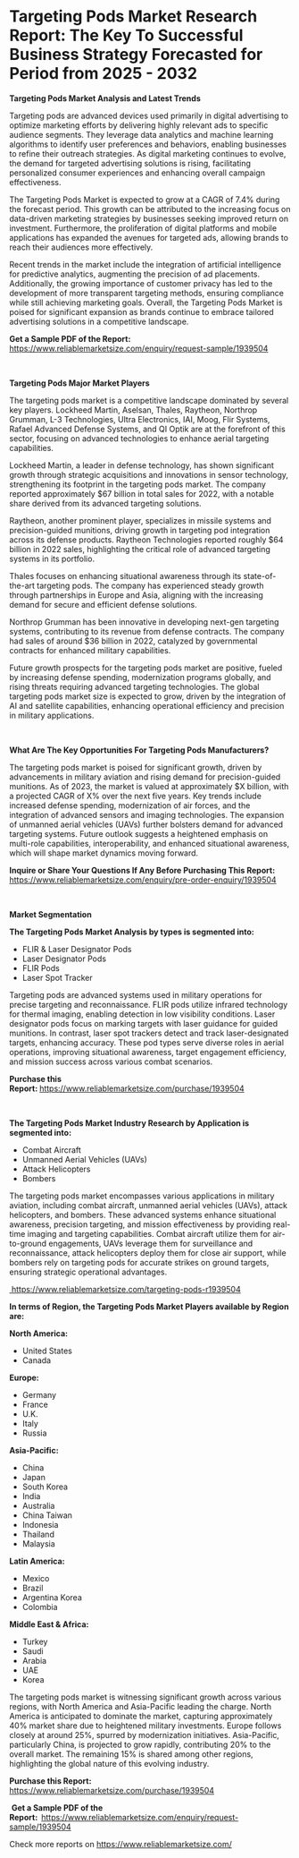 <p><h1>Targeting Pods Market Research Report: The Key To Successful Business Strategy Forecasted for Period from 2025 - 2032</h1></p><p><strong>Targeting Pods Market Analysis and Latest Trends</strong></p>
<p><p>Targeting pods are advanced devices used primarily in digital advertising to optimize marketing efforts by delivering highly relevant ads to specific audience segments. They leverage data analytics and machine learning algorithms to identify user preferences and behaviors, enabling businesses to refine their outreach strategies. As digital marketing continues to evolve, the demand for targeted advertising solutions is rising, facilitating personalized consumer experiences and enhancing overall campaign effectiveness.</p><p>The Targeting Pods Market is expected to grow at a CAGR of 7.4% during the forecast period. This growth can be attributed to the increasing focus on data-driven marketing strategies by businesses seeking improved return on investment. Furthermore, the proliferation of digital platforms and mobile applications has expanded the avenues for targeted ads, allowing brands to reach their audiences more effectively.</p><p>Recent trends in the market include the integration of artificial intelligence for predictive analytics, augmenting the precision of ad placements. Additionally, the growing importance of customer privacy has led to the development of more transparent targeting methods, ensuring compliance while still achieving marketing goals. Overall, the Targeting Pods Market is poised for significant expansion as brands continue to embrace tailored advertising solutions in a competitive landscape.</p></p>
<p><strong>Get a Sample PDF of the Report:&nbsp;</strong> <a href="https://www.reliablemarketsize.com/enquiry/request-sample/1939504?utm_campaign=1103&utm_medium=2&utm_source=Github&utm_content=ia&utm_term=17022025&utm_id=targeting-pods">https://www.reliablemarketsize.com/enquiry/request-sample/1939504</a></p>
<p>&nbsp;</p>
<p><strong>Targeting Pods Major Market Players</strong></p>
<p><p>The targeting pods market is a competitive landscape dominated by several key players. Lockheed Martin, Aselsan, Thales, Raytheon, Northrop Grumman, L-3 Technologies, Ultra Electronics, IAI, Moog, Flir Systems, Rafael Advanced Defense Systems, and QI Optik are at the forefront of this sector, focusing on advanced technologies to enhance aerial targeting capabilities.</p><p>Lockheed Martin, a leader in defense technology, has shown significant growth through strategic acquisitions and innovations in sensor technology, strengthening its footprint in the targeting pods market. The company reported approximately $67 billion in total sales for 2022, with a notable share derived from its advanced targeting solutions.</p><p>Raytheon, another prominent player, specializes in missile systems and precision-guided munitions, driving growth in targeting pod integration across its defense products. Raytheon Technologies reported roughly $64 billion in 2022 sales, highlighting the critical role of advanced targeting systems in its portfolio.</p><p>Thales focuses on enhancing situational awareness through its state-of-the-art targeting pods. The company has experienced steady growth through partnerships in Europe and Asia, aligning with the increasing demand for secure and efficient defense solutions.</p><p>Northrop Grumman has been innovative in developing next-gen targeting systems, contributing to its revenue from defense contracts. The company had sales of around $36 billion in 2022, catalyzed by governmental contracts for enhanced military capabilities.</p><p>Future growth prospects for the targeting pods market are positive, fueled by increasing defense spending, modernization programs globally, and rising threats requiring advanced targeting technologies. The global targeting pods market size is expected to grow, driven by the integration of AI and satellite capabilities, enhancing operational efficiency and precision in military applications.</p></p>
<p>&nbsp;</p>
<p><strong>What Are The Key Opportunities For Targeting Pods Manufacturers?</strong></p>
<p><p>The targeting pods market is poised for significant growth, driven by advancements in military aviation and rising demand for precision-guided munitions. As of 2023, the market is valued at approximately $X billion, with a projected CAGR of X% over the next five years. Key trends include increased defense spending, modernization of air forces, and the integration of advanced sensors and imaging technologies. The expansion of unmanned aerial vehicles (UAVs) further bolsters demand for advanced targeting systems. Future outlook suggests a heightened emphasis on multi-role capabilities, interoperability, and enhanced situational awareness, which will shape market dynamics moving forward.</p></p>
<p><strong>Inquire or Share Your Questions If Any Before Purchasing This Report:</strong> <a href="https://www.reliablemarketsize.com/enquiry/pre-order-enquiry/1939504?utm_campaign=1103&utm_medium=2&utm_source=Github&utm_content=ia&utm_term=17022025&utm_id=targeting-pods">https://www.reliablemarketsize.com/enquiry/pre-order-enquiry/1939504</a></p>
<p>&nbsp;</p>
<p><strong>Market Segmentation</strong></p>
<p><strong>The Targeting Pods Market Analysis by types is segmented into:</strong></p>
<p><ul><li>FLIR & Laser Designator Pods</li><li>Laser Designator Pods</li><li>FLIR Pods</li><li>Laser Spot Tracker</li></ul></p>
<p><p>Targeting pods are advanced systems used in military operations for precise targeting and reconnaissance. FLIR pods utilize infrared technology for thermal imaging, enabling detection in low visibility conditions. Laser designator pods focus on marking targets with laser guidance for guided munitions. In contrast, laser spot trackers detect and track laser-designated targets, enhancing accuracy. These pod types serve diverse roles in aerial operations, improving situational awareness, target engagement efficiency, and mission success across various combat scenarios.</p></p>
<p><strong>Purchase this Report:&nbsp;</strong><a href="https://www.reliablemarketsize.com/purchase/1939504?utm_campaign=1103&utm_medium=2&utm_source=Github&utm_content=ia&utm_term=17022025&utm_id=targeting-pods">https://www.reliablemarketsize.com/purchase/1939504</a></p>
<p>&nbsp;</p>
<p><strong>The Targeting Pods Market Industry Research by Application is segmented into:</strong></p>
<p><ul><li>Combat Aircraft</li><li>Unmanned Aerial Vehicles (UAVs)</li><li>Attack Helicopters</li><li>Bombers</li></ul></p>
<p><p>The targeting pods market encompasses various applications in military aviation, including combat aircraft, unmanned aerial vehicles (UAVs), attack helicopters, and bombers. These advanced systems enhance situational awareness, precision targeting, and mission effectiveness by providing real-time imaging and targeting capabilities. Combat aircraft utilize them for air-to-ground engagements, UAVs leverage them for surveillance and reconnaissance, attack helicopters deploy them for close air support, while bombers rely on targeting pods for accurate strikes on ground targets, ensuring strategic operational advantages.</p></p>
<p><a href="https://www.reliablemarketsize.com/targeting-pods-r1939504?utm_campaign=1103&utm_medium=2&utm_source=Github&utm_content=ia&utm_term=17022025&utm_id=targeting-pods">&nbsp;https://www.reliablemarketsize.com/targeting-pods-r1939504</a></p>
<p><strong>In terms of Region, the Targeting Pods Market Players available by Region are:</strong></p>
<p>
    <p> <strong> North America: </strong>
        <ul>
            <li>United States</li>
            <li>Canada</li>
        </ul>
        </p> 
    <p> <strong> Europe: </strong>
        <ul>
            <li>Germany</li>
            <li>France</li>
            <li>U.K.</li>
            <li>Italy</li>
            <li>Russia</li>
        </ul>
        </p> 
    <p> <strong> Asia-Pacific: </strong>
        <ul>
            <li>China</li>
            <li>Japan</li>
            <li>South Korea</li>
            <li>India</li>
            <li>Australia</li>
            <li>China Taiwan</li>
            <li>Indonesia</li>
            <li>Thailand</li>
            <li>Malaysia</li>
        </ul>
        </p> 
    <p> <strong> Latin America: </strong>
        <ul>
            <li>Mexico</li>
            <li>Brazil</li>
            <li>Argentina Korea</li>
            <li>Colombia</li>
        </ul>
        </p> 
    <p> <strong> Middle East & Africa: </strong>
        <ul>
            <li>Turkey</li>
            <li>Saudi</li>
            <li>Arabia</li>
            <li>UAE</li>
            <li>Korea</li>
        </ul>
    </p>
    </p>
<p><p>The targeting pods market is witnessing significant growth across various regions, with North America and Asia-Pacific leading the charge. North America is anticipated to dominate the market, capturing approximately 40% market share due to heightened military investments. Europe follows closely at around 25%, spurred by modernization initiatives. Asia-Pacific, particularly China, is projected to grow rapidly, contributing 20% to the overall market. The remaining 15% is shared among other regions, highlighting the global nature of this evolving industry.</p></p>
<p><strong>Purchase this Report: </strong><a href="https://www.reliablemarketsize.com/purchase/1939504?utm_campaign=1103&utm_medium=2&utm_source=Github&utm_content=ia&utm_term=17022025&utm_id=targeting-pods">https://www.reliablemarketsize.com/purchase/1939504</a></p>
<p>&nbsp;<strong>Get a Sample PDF of the Report:&nbsp;&nbsp;</strong><a href="https://www.reliablemarketsize.com/enquiry/request-sample/1939504?utm_campaign=1103&utm_medium=2&utm_source=Github&utm_content=ia&utm_term=17022025&utm_id=targeting-pods">https://www.reliablemarketsize.com/enquiry/request-sample/1939504</a></p>
<p><strong></strong></p>
<p>Check more reports on <a href="https://www.reliablemarketsize.com/?utm_campaign=1103&utm_medium=2&utm_source=Github&utm_content=ia&utm_term=17022025&utm_id=targeting-pods">https://www.reliablemarketsize.com/</a></p>